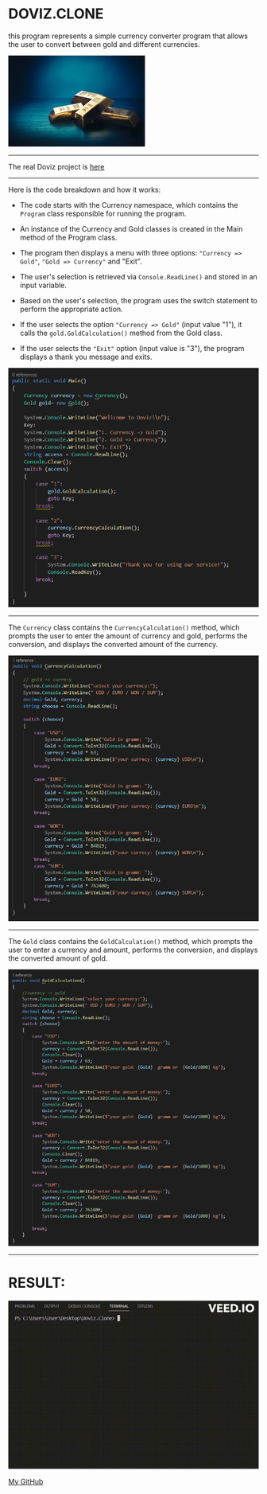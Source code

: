 # DOVIZ.CLONE
this program represents a simple currency converter program that allows the user to convert between gold and different currencies.

![photo](./Assets/images.jpeg)
***
The real Doviz project is [here](https://github.com/JohnnySenior/Doviz)

***
Here is the code breakdown and how it works:

+ The code starts with the Currency namespace, which contains the ```Program``` class responsible for running the program.

+ An instance of the Currency and Gold classes is created in the Main method of the Program class.

+ The program then displays a menu with three options: ```"Currency => Gold"```, ```"Gold => Currency"``` and "Exit".

+ The user's selection is retrieved via ```Console.ReadLine()``` and stored in an input variable.

+ Based on the user's selection, the program uses the switch statement to perform the appropriate action.

+ If the user selects the option ```"Currency => Gold"``` (input value "1"), it calls the ```gold.GoldCalculation()``` method from the Gold class.

+ If the user selects the ```"Exit"``` option (input value is "3"), the program displays a thank you message and exits.

![photo](./Assets/program.png)

***
The ```Currency``` class contains the ```CurrencyCalculation()``` method, which prompts the user to enter the amount of currency and gold, performs the conversion, and displays the converted amount of the currency.

![photo](./Assets/currecy.png)

***

The ```Gold``` class contains the ```GoldCalculation()``` method, which prompts the user to enter a currency and amount, performs the conversion, and displays the converted amount of gold.

![photo](./Assets/gold.png)

***
# RESULT:

![gif](./Assets/result%20(1).gif)

[My GitHub](https://github.com/Axliddinjon)

